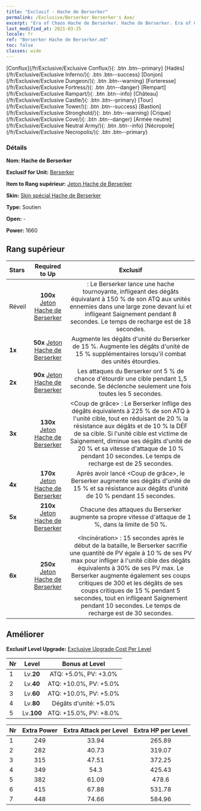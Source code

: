 ```yaml
---
title: "Exclusif - Hache de Berserker"
permalink: /Exclusive/Berserker Berserker's Axe/
excerpt: "Era of Chaos Hache de Berserker. Hache de Berserker. Era of Chaos Exclusif Hache de Berserker. Berserker Exclusif."
last_modified_at: 2021-03-25
locale: fr
ref: "Berserker Hache de Berserker.md"
toc: false
classes: wide
---
```

 [Conflux](/fr/Exclusive/Exclusive Conflux/){: .btn .btn--primary} [Hadès](/fr/Exclusive/Exclusive Inferno/){: .btn .btn--success} [Donjon](/fr/Exclusive/Exclusive Dungeon/){: .btn .btn--warning} [Forteresse](/fr/Exclusive/Exclusive Fortress/){: .btn .btn--danger} [Rempart](/fr/Exclusive/Exclusive Rampart/){: .btn .btn--info} [Château](/fr/Exclusive/Exclusive Castle/){: .btn .btn--primary} [Tour](/fr/Exclusive/Exclusive Tower/){: .btn .btn--success} [Bastion](/fr/Exclusive/Exclusive Stronghold/){: .btn .btn--warning} [Crique](/fr/Exclusive/Exclusive Cove/){: .btn .btn--danger} [Armée neutre](/fr/Exclusive/Exclusive Neutral Army/){: .btn .btn--info} [Nécropole](/fr/Exclusive/Exclusive Necropolis/){: .btn .btn--primary} 

### Détails
 **Nom: Hache de Berserker** 

 **Exclusif for Unit:** [Berserker](/fr/units/Berserker/) 

 **Item to Rang supérieur:** [Jeton Hache de Berserker](/fr/Items/con_983/)

 **Skin:** [Skin spécial Hache de Berserker](/fr/Items/con_651/)

 **Type:** Soutien

 **Open:** -

 **Power:** 1660

## Rang supérieur

  |     Stars    |  Required to Up | Exclusif |
  |:-------------|:---------------:|:---------------:|
  |  Réveil  | **100x** [Jeton Hache de Berserker](/fr/Items/con_983/) | <Hache tournoyante> : Le Berserker lance une hache tournoyante, infligeant des dégâts équivalant à 150 % de son ATQ aux unités ennemies dans une large zone devant lui et infligeant Saignement pendant 8 secondes. Le temps de recharge est de 18 secondes. |
  | **1x** <i class="fas fa-star"/> | **50x** [Jeton Hache de Berserker](/fr/Items/con_983/) | Augmente les dégâts d'unité du Berserker de 15 %. Augmente les dégâts d'unité de 15 % supplémentaires lorsqu'il combat des unités étourdies. |
  | **2x** <i class="fas fa-star"/> | **90x** [Jeton Hache de Berserker](/fr/Items/con_983/) | Les attaques du Berserker ont 5 % de chance d'étourdir une cible pendant 1,5 seconde. Se déclenche seulement une fois toutes les 5 secondes. |
  | **3x** <i class="fas fa-star"/> | **130x** [Jeton Hache de Berserker](/fr/Items/con_983/) | <Coup de grâce> : Le Berserker inflige des dégâts équivalents à 225 % de son ATQ à l'unité cible, tout en réduisant de 20 % la résistance aux dégâts et de 10 % la DÉF de sa cible. Si l'unité cible est victime de Saignement, diminue ses dégâts d'unité de 20 % et sa vitesse d'attaque de 10 % pendant 10 secondes. Le temps de recharge est de 25 secondes. |
  | **4x** <i class="fas fa-star"/> | **170x** [Jeton Hache de Berserker](/fr/Items/con_983/) | Après avoir lancé <Coup de grâce>, le Berserker augmente ses dégâts d'unité de 15 % et sa résistance aux dégâts d'unité de 10 % pendant 15 secondes. |
  | **5x** <i class="fas fa-star"/> | **210x** [Jeton Hache de Berserker](/fr/Items/con_983/) | Chacune des attaques du Berserker augmente sa propre vitesse d'attaque de 1 %, dans la limite de 50 %. |
  | **6x** <i class="fas fa-star"/> | **250x** [Jeton Hache de Berserker](/fr/Items/con_983/) | <Incinération> : 15 secondes après le début de la bataille, le Berserker sacrifie une quantité de PV égale à 10 % de ses PV max pour infliger à l'unité cible des dégâts équivalents à 30% de ses PV max. Le Berserker augmente également ses coups critiques de 300 et les dégâts de ses coups critiques de 15 % pendant 5 secondes, tout en infligeant Saignement pendant 10 secondes. Le temps de recharge est de 30 secondes. |


## Améliorer
 **Exclusif Level Upgrade:** [Exclusive Upgrade Cost Per Level](/Exclusive/ExclusiveUpgradeCostPerLevel/)

  |  Nr  |   Level  | Bonus at Level |
  |:-----|:--------:|:--------------:|
  | 1 | Lv.**20** | ATQ: +5.0%, PV: +3.0% |
  | 2 | Lv.**40** | ATQ: +10.0%, PV: +5.0% |
  | 3 | Lv.**60** | ATQ: +10.0%, PV: +5.0% |
  | 4 | Lv.**80** | Dégâts d'unité: +5.0% |
  | 5 | Lv.**100** | ATQ: +15.0%, PV: +8.0% |


  |  Nr  |  Extra Power | Extra Attack per Level | Extra HP per Level |
  |:-----|:--------:|:--------:|:--------:|
  | 1 | 249 | 33.94 | 265.89 |
  | 2 | 282 | 40.73 | 319.07 |
  | 3 | 315 | 47.51 | 372.25 |
  | 4 | 349 | 54.3 | 425.43 |
  | 5 | 382 | 61.09 | 478.6 |
  | 6 | 415 | 67.88 | 531.78 |
  | 7 | 448 | 74.66 | 584.96 |


